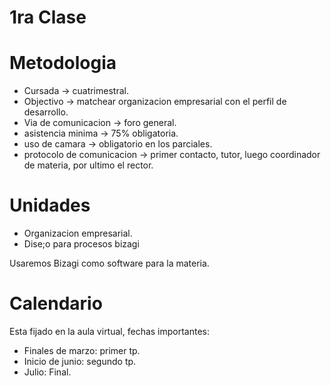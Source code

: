 # 1ra Clase

# Metodologia

- Cursada -> cuatrimestral.
- Objectivo -> matchear organizacion empresarial con el perfil de desarrollo.
- Via de comunicacion -> foro general.
- asistencia minima -> 75% obligatoria.
- uso de camara -> obligatorio en los parciales.
- protocolo de comunicacion -> primer contacto, tutor, luego coordinador de materia, por    ultimo el rector.

# Unidades

- Organizacion empresarial.
- Dise;o para procesos bizagi

Usaremos Bizagi como software para la materia.

# Calendario

Esta fijado en la aula virtual, fechas importantes:
- Finales de marzo: primer tp.
- Inicio de junio: segundo tp.
- Julio: Final.

